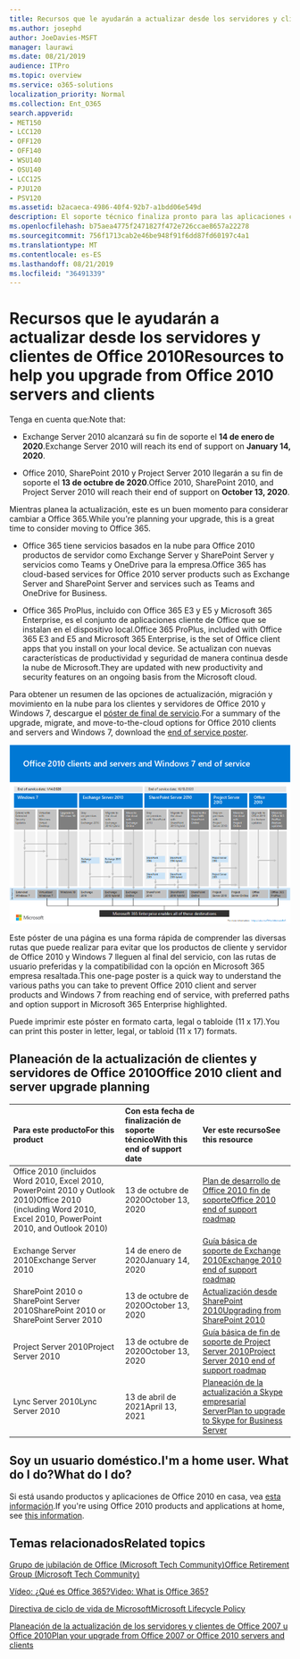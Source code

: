 ```yaml
---
title: Recursos que le ayudarán a actualizar desde los servidores y clientes de Office 2010
ms.author: josephd
author: JoeDavies-MSFT
manager: laurawi
ms.date: 08/21/2019
audience: ITPro
ms.topic: overview
ms.service: o365-solutions
localization_priority: Normal
ms.collection: Ent_O365
search.appverid:
- MET150
- LCC120
- OFF120
- OFF140
- WSU140
- OSU140
- LCC125
- PJU120
- PSV120
ms.assetid: b2acaeca-4986-40f4-92b7-a1bdd06e549d
description: El soporte técnico finaliza pronto para las aplicaciones cliente y servidores de Office 2010, y los contratos de soporte personalizados no están disponibles. Use este artículo para empezar a planear la actualización ahora.
ms.openlocfilehash: b75aea4775f2471827f472e726ccae8657a22278
ms.sourcegitcommit: 756f1713cab2e46be948f91f6dd87fd60197c4a1
ms.translationtype: MT
ms.contentlocale: es-ES
ms.lasthandoff: 08/21/2019
ms.locfileid: "36491339"
---
```

# <a name="resources-to-help-you-upgrade-from-office-2010-servers-and-clients"></a><span data-ttu-id="4d4e9-104">Recursos que le ayudarán a actualizar desde los servidores y clientes de Office 2010</span><span class="sxs-lookup"><span data-stu-id="4d4e9-104">Resources to help you upgrade from Office 2010 servers and clients</span></span>

<span data-ttu-id="4d4e9-105">Tenga en cuenta que:</span><span class="sxs-lookup"><span data-stu-id="4d4e9-105">Note that:</span></span>

- <span data-ttu-id="4d4e9-106">Exchange Server 2010 alcanzará su fin de soporte el **14 de enero de 2020**.</span><span class="sxs-lookup"><span data-stu-id="4d4e9-106">Exchange Server 2010 will reach its end of support on **January 14, 2020**.</span></span> 

- <span data-ttu-id="4d4e9-107">Office 2010, SharePoint 2010 y Project Server 2010 llegarán a su fin de soporte el **13 de octubre de 2020**.</span><span class="sxs-lookup"><span data-stu-id="4d4e9-107">Office 2010, SharePoint 2010, and Project Server 2010 will reach their end of support on **October 13, 2020**.</span></span> 

<span data-ttu-id="4d4e9-108">Mientras planea la actualización, este es un buen momento para considerar cambiar a Office 365.</span><span class="sxs-lookup"><span data-stu-id="4d4e9-108">While you're planning your upgrade, this is a great time to consider moving to Office 365.</span></span> 

- <span data-ttu-id="4d4e9-109">Office 365 tiene servicios basados en la nube para Office 2010 productos de servidor como Exchange Server y SharePoint Server y servicios como Teams y OneDrive para la empresa.</span><span class="sxs-lookup"><span data-stu-id="4d4e9-109">Office 365 has cloud-based services for Office 2010 server products such as Exchange Server and SharePoint Server and services such as Teams and OneDrive for Business.</span></span> 

- <span data-ttu-id="4d4e9-110">Office 365 ProPlus, incluido con Office 365 E3 y E5 y Microsoft 365 Enterprise, es el conjunto de aplicaciones cliente de Office que se instalan en el dispositivo local.</span><span class="sxs-lookup"><span data-stu-id="4d4e9-110">Office 365 ProPlus, included with Office 365 E3 and E5 and Microsoft 365 Enterprise, is the set of Office client apps that you install on your local device.</span></span> <span data-ttu-id="4d4e9-111">Se actualizan con nuevas características de productividad y seguridad de manera continua desde la nube de Microsoft.</span><span class="sxs-lookup"><span data-stu-id="4d4e9-111">They are updated with new productivity and security features on an ongoing basis from the Microsoft cloud.</span></span>

<span data-ttu-id="4d4e9-112">Para obtener un resumen de las opciones de actualización, migración y movimiento en la nube para los clientes y servidores de Office 2010 y Windows 7, descargue el [póster de final de servicio](https://github.com/MicrosoftDocs/microsoft-365-docs/raw/public/microsoft-365/enterprise/media/migration-microsoft-365-enterprise-workload/Office2010Windows7EndOfService.pdf).</span><span class="sxs-lookup"><span data-stu-id="4d4e9-112">For a summary of the upgrade, migrate, and move-to-the-cloud options for Office 2010 clients and servers and Windows 7, download the [end of service poster](https://github.com/MicrosoftDocs/microsoft-365-docs/raw/public/microsoft-365/enterprise/media/migration-microsoft-365-enterprise-workload/Office2010Windows7EndOfService.pdf).</span></span>

![](./media/upgrade-from-office-2010-servers-and-products/office2010-windows7-end-of-service.png)

<span data-ttu-id="4d4e9-113">Este póster de una página es una forma rápida de comprender las diversas rutas que puede realizar para evitar que los productos de cliente y servidor de Office 2010 y Windows 7 lleguen al final del servicio, con las rutas de usuario preferidas y la compatibilidad con la opción en Microsoft 365 empresa resaltada.</span><span class="sxs-lookup"><span data-stu-id="4d4e9-113">This one-page poster is a quick way to understand the various paths you can take to prevent Office 2010 client and server products and Windows 7 from reaching end of service, with preferred paths and option support in Microsoft 365 Enterprise highlighted.</span></span>

<span data-ttu-id="4d4e9-114">Puede imprimir este póster en formato carta, legal o tabloide (11 x 17).</span><span class="sxs-lookup"><span data-stu-id="4d4e9-114">You can print this poster in letter, legal, or tabloid (11 x 17) formats.</span></span>
      
## <a name="office-2010-client-and-server-upgrade-planning"></a><span data-ttu-id="4d4e9-115">Planeación de la actualización de clientes y servidores de Office 2010</span><span class="sxs-lookup"><span data-stu-id="4d4e9-115">Office 2010 client and server upgrade planning</span></span>
  
|<span data-ttu-id="4d4e9-116">**Para este producto**</span><span class="sxs-lookup"><span data-stu-id="4d4e9-116">**For this product**</span></span>|<span data-ttu-id="4d4e9-117">**Con esta fecha de finalización de soporte técnico**</span><span class="sxs-lookup"><span data-stu-id="4d4e9-117">**With this end of support date**</span></span>|<span data-ttu-id="4d4e9-118">**Ver este recurso**</span><span class="sxs-lookup"><span data-stu-id="4d4e9-118">**See this resource**</span></span>|
|:-----|:-----|:-----|
|<span data-ttu-id="4d4e9-119">Office 2010 (incluidos Word 2010, Excel 2010, PowerPoint 2010 y Outlook 2010)</span><span class="sxs-lookup"><span data-stu-id="4d4e9-119">Office 2010 (including Word 2010, Excel 2010, PowerPoint 2010, and Outlook 2010)</span></span>  <br/> | <span data-ttu-id="4d4e9-120">13 de octubre de 2020</span><span class="sxs-lookup"><span data-stu-id="4d4e9-120">October 13, 2020</span></span> |[<span data-ttu-id="4d4e9-121">Plan de desarrollo de Office 2010 fin de soporte</span><span class="sxs-lookup"><span data-stu-id="4d4e9-121">Office 2010 end of support roadmap</span></span>](https://docs.microsoft.com/DeployOffice/office-2010-end-support-roadmap) <br/> |
|<span data-ttu-id="4d4e9-122">Exchange Server 2010</span><span class="sxs-lookup"><span data-stu-id="4d4e9-122">Exchange Server 2010</span></span>  <br/> | <span data-ttu-id="4d4e9-123">14 de enero de 2020</span><span class="sxs-lookup"><span data-stu-id="4d4e9-123">January 14, 2020</span></span>  |[<span data-ttu-id="4d4e9-124">Guía básica de soporte de Exchange 2010</span><span class="sxs-lookup"><span data-stu-id="4d4e9-124">Exchange 2010 end of support roadmap</span></span>](exchange-2010-end-of-support.md) <br/> |
|<span data-ttu-id="4d4e9-125">SharePoint 2010 o SharePoint Server 2010</span><span class="sxs-lookup"><span data-stu-id="4d4e9-125">SharePoint 2010 or SharePoint Server 2010</span></span>  <br/> | <span data-ttu-id="4d4e9-126">13 de octubre de 2020</span><span class="sxs-lookup"><span data-stu-id="4d4e9-126">October 13, 2020</span></span> |[<span data-ttu-id="4d4e9-127">Actualización desde SharePoint 2010</span><span class="sxs-lookup"><span data-stu-id="4d4e9-127">Upgrading from SharePoint 2010</span></span>](upgrade-from-sharepoint-2010.md) <br/> |
|<span data-ttu-id="4d4e9-128">Project Server 2010</span><span class="sxs-lookup"><span data-stu-id="4d4e9-128">Project Server 2010</span></span> <br/> | <span data-ttu-id="4d4e9-129">13 de octubre de 2020</span><span class="sxs-lookup"><span data-stu-id="4d4e9-129">October 13, 2020</span></span> | [<span data-ttu-id="4d4e9-130">Guía básica de fin de soporte de Project Server 2010</span><span class="sxs-lookup"><span data-stu-id="4d4e9-130">Project Server 2010 end of support roadmap</span></span>](project-server-2010-end-of-support.md) <br/> |
|<span data-ttu-id="4d4e9-131">Lync Server 2010</span><span class="sxs-lookup"><span data-stu-id="4d4e9-131">Lync Server 2010</span></span> <br/> | <span data-ttu-id="4d4e9-132">13 de abril de 2021</span><span class="sxs-lookup"><span data-stu-id="4d4e9-132">April 13, 2021</span></span> | [<span data-ttu-id="4d4e9-133">Planeación de la actualización a Skype empresarial Server</span><span class="sxs-lookup"><span data-stu-id="4d4e9-133">Plan to upgrade to Skype for Business Server</span></span>](https://docs.microsoft.com/skypeforbusiness/plan-your-deployment/upgrade) <br/> |
    
## <a name="im-a-home-user-what-do-i-do"></a><span data-ttu-id="4d4e9-134">Soy un usuario doméstico.</span><span class="sxs-lookup"><span data-stu-id="4d4e9-134">I'm a home user.</span></span> <span data-ttu-id="4d4e9-135">What do I do?</span><span class="sxs-lookup"><span data-stu-id="4d4e9-135">What do I do?</span></span>

<span data-ttu-id="4d4e9-136">Si está usando productos y aplicaciones de Office 2010 en casa, vea [esta información](plan-upgrade-previous-versions-office.md#im-a-home-user-what-do-i-do).</span><span class="sxs-lookup"><span data-stu-id="4d4e9-136">If you're using Office 2010 products and applications at home, see [this information](plan-upgrade-previous-versions-office.md#im-a-home-user-what-do-i-do).</span></span>

## <a name="related-topics"></a><span data-ttu-id="4d4e9-137">Temas relacionados</span><span class="sxs-lookup"><span data-stu-id="4d4e9-137">Related topics</span></span>

[<span data-ttu-id="4d4e9-138">Grupo de jubilación de Office (Microsoft Tech Community)</span><span class="sxs-lookup"><span data-stu-id="4d4e9-138">Office Retirement Group (Microsoft Tech Community)</span></span>](https://go.microsoft.com/fwlink/?linkid=842065)
  
[<span data-ttu-id="4d4e9-139">Vídeo: ¿Qué es Office 365?</span><span class="sxs-lookup"><span data-stu-id="4d4e9-139">Video: What is Office 365?</span></span>](https://support.office.com/article/847caf12-2589-452c-8aca-1c009797678b.aspx)
  
[<span data-ttu-id="4d4e9-140">Directiva de ciclo de vida de Microsoft</span><span class="sxs-lookup"><span data-stu-id="4d4e9-140">Microsoft Lifecycle Policy</span></span>](https://go.microsoft.com/fwlink/?linkid=865200)

[<span data-ttu-id="4d4e9-141">Planeación de la actualización de los servidores y clientes de Office 2007 u Office 2010</span><span class="sxs-lookup"><span data-stu-id="4d4e9-141">Plan your upgrade from Office 2007 or Office 2010 servers and clients</span></span>](plan-upgrade-previous-versions-office.md)


